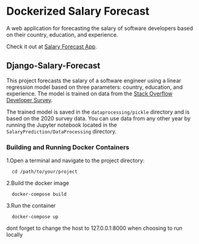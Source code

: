 # Dockerized Salary Forecast

A web application for forecasting the salary of software developers based on their country, education, and experience.

Check it out at [Salary Forecast App](http://ec2-51-20-4-204.eu-north-1.compute.amazonaws.com).

## Django-Salary-Forecast

This project forecasts the salary of a software engineer using a linear regression model based on three parameters: country, education, and experience. The model is trained on data from the [Stack Overflow Developer Survey](https://insights.stackoverflow.com/survey).

The trained model is saved in the `dataprocessing/pickle` directory and is based on the 2020 survey data. You can use data from any other year by running the Jupyter notebook located in the `SalaryPrediction/DataProcessing` directory.


### Building and Running Docker Containers

1.Open a terminal and navigate to the project directory:
 ```
   cd /path/to/your/project
 ```

2.Build the docker image
 ```
   docker-compose build
 ```
3.Run the container
 ```
   docker-compose up
 ```
dont forget to change the host to 127.0.0.1:8000 when choosing to run locally



   
